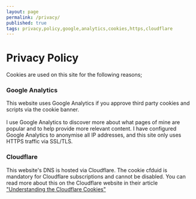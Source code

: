 ```yaml
---
layout: page
permalink: /privacy/
published: true
tags: privacy,policy,google,analytics,cookies,https,cloudflare
---
```


<p><h1>Privacy Policy</h1></p>

Cookies are used on this site for the following reasons;

<h3>Google Analytics</h3>
<p>This website uses Google Analytics if you approve third party cookies and
scripts via the cookie banner.<br>
<br>
I use Google Analytics to discover more about what pages of mine are popular and
to help provide more relevant content. I have configured Google Analytics to anonymise
all IP addresses, and this site only uses HTTPS traffic via SSL/TLS.
<br>
<h3>Cloudflare</h3>
<p>This website's DNS is hosted via Cloudflare. The cookie cfduid is mandatory for Cloudflare subscriptions and cannot
be disabled. You can read more about this on the Cloudflare website in their article <a href="https://support.cloudflare.com/hc/en-us/articles/200170156-Understanding-the-Cloudflare-Cookies">"Understanding the Cloudflare Cookies"</a>
</p>
